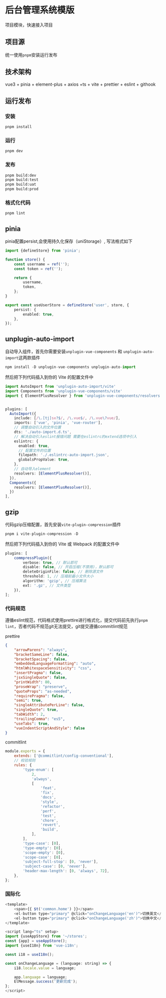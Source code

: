 # 后台管理系统模版

项目模块，快速接入项目

## 项目源

统一使用`pnpm`安装运行发布

## 技术架构

vue3 + pinia + element-plus + axios +ts + vite + prettier + eslint + githook

## 运行发布

### 安装

```sh
pnpm install
```

### 运行

```sh
pnpm dev
```

### 发布

```sh
pnpm build:dev
pnpm build:test
pnpm build:uat
pnpm build:prod
```

### 格式化代码

```sh
pnpm lint
```

## pinia

pinia配置persist,会使用持久化保存（uniStorage）, 写法格式如下

```ts
import {defineStore} from 'pinia';

function store() {
	const username = ref('');
	const token = ref('');

	return {
		username,
		token,
	};
}

export const useUserStore = defineStore('user', store, {
	persist: {
		enabled: true,
	},
});
```

## unplugin-auto-import

自动导入组件，首先你需要安装`unplugin-vue-components` 和 `unplugin-auto-import`这两款插件

```ts
npm install -D unplugin-vue-components unplugin-auto-import
```

然后把下列代码插入到你的 Vite 的配置文件中

```ts
import AutoImport from 'unplugin-auto-import/vite'
import Components from 'unplugin-vue-components/vite'
import { ElementPlusResolver } from 'unplugin-vue-components/resolvers'


plugins: [
  AutoImport({
    include: [/\.[tj]sx?$/, /\.vue$/, /\.vue\?vue/],
    imports: ['vue', 'pinia', 'vue-router'],
    // 调整自动引入的文件位置
    dts: './auto-import.d.ts',
    // 解决自动引入eslint报错问题 需要在eslintrc的extend选项中引入
    eslintrc: {
      enabled: true,
      // 配置文件的位置
      filepath: './.eslintrc-auto-import.json',
      globalsPropValue: true,
    },
    // 自动导入element
    resolvers: [ElementPlusResolver()],
  }),
  Components({
    resolvers: [ElementPlusResolver()],
  })
],
```

## gzip

代码gzip压缩配置，首先安装`vite-plugin-compression`插件

```ts
pnpm i vite-plugin-compression -D
```

然后把下列代码插入到你的 Vite 或 Webpack 的配置文件中

```ts
plugins: [
	commpressPlugin({
		verbose: true, // 默认即可
		disable: false, // 开启压缩(不禁用)，默认即可
		deleteOriginFile: false, // 删除源文件
		threshold: 1, // 压缩前最小文件大小
		algorithm: 'gzip', // 压缩算法
		ext: '.gz', // 文件类型
	}),
];
```

### 代码规范

遵循eslint规范，代码格式使用prettire进行格式化，提交代码前先执行`pnpm lint`，否者代码不规范git无法提交，git提交遵循commitlint规范

prettire

```json
{
	"arrowParens": "always",
	"bracketSameLine": false,
	"bracketSpacing": false,
	"embeddedLanguageFormatting": "auto",
	"htmlWhitespaceSensitivity": "css",
	"insertPragma": false,
	"jsxSingleQuote": false,
	"printWidth": 80,
	"proseWrap": "preserve",
	"quoteProps": "as-needed",
	"requirePragma": false,
	"semi": true,
	"singleAttributePerLine": false,
	"singleQuote": true,
	"tabWidth": 2,
	"trailingComma": "es5",
	"useTabs": true,
	"vueIndentScriptAndStyle": false
}
```

commitlint

```js
module.exports = {
	extends: ['@commitlint/config-conventional'],
	// 校验规则
	rules: {
		'type-enum': [
			2,
			'always',
			[
				'feat',
				'fix',
				'docs',
				'style',
				'refactor',
				'perf',
				'test',
				'chore',
				'revert',
				'build',
			],
		],
		'type-case': [0],
		'type-empty': [0],
		'scope-empty': [0],
		'scope-case': [0],
		'subject-full-stop': [0, 'never'],
		'subject-case': [0, 'never'],
		'header-max-length': [0, 'always', 72],
	},
};
```

### 国际化

```js
<template>
	<span>{{ $t('common.home') }}</span>
	<el-button type="primary" @click="onChangeLanguage('en')">切换英文</el-button>
	<el-button type="primary" @click="onChangeLanguage('zh')">切换中文</el-button>
</template>

<script lang="ts" setup>
import {useAppStore} from '~/stores';
const {app} = useAppStore();
import {useI18n} from 'vue-i18n';

const i18 = useI18n();

const onChangeLanguage = (language: string) => {
	i18.locale.value = language;

	app.language = language;
	ElMessage.success('更新完成');
};
</script>
```
